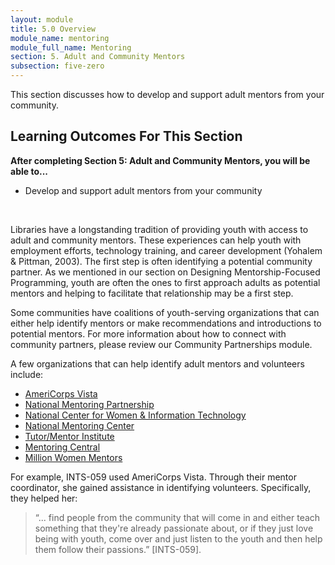 ```yaml
---
layout: module
title: 5.0 Overview
module_name: mentoring
module_full_name: Mentoring
section: 5. Adult and Community Mentors
subsection: five-zero
---
```


This section discusses how to develop and support adult mentors from your community.

## Learning Outcomes For This Section

**After completing Section 5: Adult and Community Mentors, you will be able to...**
<ul class="fancy">
  <li>Develop and support adult mentors from your community</li> 
</ul>
<br>

Libraries have a longstanding tradition of providing youth with access to adult and community mentors. These experiences can help youth with employment efforts, technology training, and career development (Yohalem & Pittman, 2003). The first step is often identifying a potential community partner. As we mentioned in our section on Designing Mentorship-Focused Programming, youth are often the ones to first approach adults as potential mentors and helping to facilitate that relationship may be a first step.  

Some communities have coalitions of youth-serving organizations that can either help identify mentors or make recommendations and introductions to potential mentors. For more information about how to connect with community partners, please review our Community Partnerships module.  

A few organizations that can help identify adult mentors and volunteers include: 

- [AmeriCorps Vista](https://www.nationalservice.gov/programs/americorps/americorpsvista) 
- [National Mentoring Partnership](http://www.mentoring.org/)
- [National Center for Women & Information Technology](https://www.ncwit.org/)
- [National Mentoring Center](http://www.nationalmentoringresourcecenter.org/)
- [Tutor/Mentor Institute](http://www.tutormentorexchange.net/)
- [Mentoring Central](http://mentoringcentral.net/)
- [Million Women Mentors](https://www.millionwomenmentors.org/)

For example, INTS-059 used AmeriCorps Vista. Through their mentor coordinator, she gained assistance in identifying volunteers. Specifically, they helped her: 

>“... find people from the community that will come in and either teach something that they're already passionate about, or if they just love being with youth, come over and just listen to the youth and then help them follow their passions.” [INTS-059].
